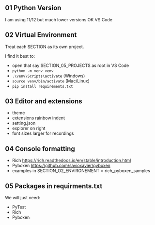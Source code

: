 
## 01 Python Version

I am using 11/12 but much lower versions OK
VS Code

## 02 Virtual Environment

Treat each SECTION as its own project.

I find it best to:
 
- open that say SECTION_05_PROJECTS as root in VS Code
- `python -m venv venv`
- `.\venv\Scripts\activate` (Windows)
- `source venv/bin/activate` (Mac/Linux)
- `pip install requirements.txt`

## 03 Editor and extensions

- theme
- extensions rainbow indent
- setting.json
- explorer on right
- font sizes larger for recordings

## 04 Console formatting

- Rich <https://rich.readthedocs.io/en/stable/introduction.html>
- Pyboxen <https://github.com/savioxavier/pyboxen>
- examples in SECTION_O2_ENVIRONEMENT > rich_pyboxen_samples

## 05 Packages in requirments.txt

We will just need:

- PyTest
- Rich
- Pyboxen

